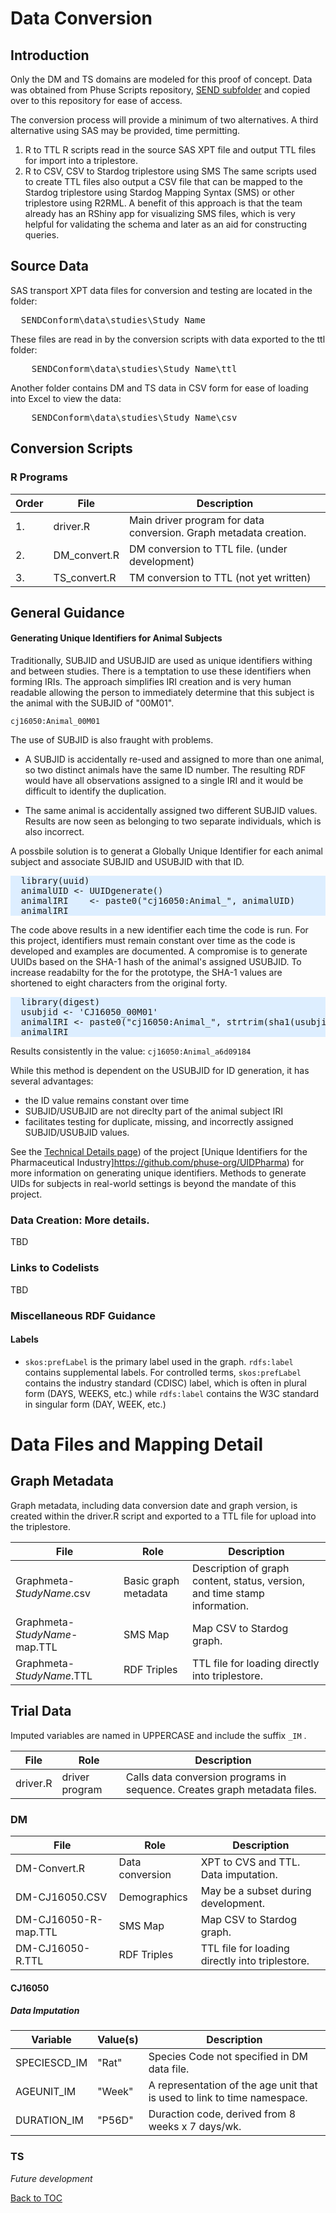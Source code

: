 <link href="styles.css" rel="stylesheet"/>


# Data Conversion

## Introduction
Only the DM and TS domains are modeled for this proof of concept. Data was obtained from Phuse Scripts repository, [SEND subfolder](https://github.com/phuse-org/phuse-scripts/tree/master/data/send) and copied over to this repository for ease of access.

The conversion process will provide a minimum of two alternatives. A third alternative using SAS may be provided, time permitting.
1. R to TTL
   R scripts read in the source SAS XPT file and output TTL files for import into a triplestore.
1. R to CSV, CSV to Stardog triplestore using SMS
   The same scripts used to create TTL files also output a CSV file that can be mapped to the Stardog triplestore using Stardog Mapping Syntax (SMS) or other triplestore using R2RML. A benefit of this approach is that the team already has an RShiny app for visualizing SMS files, which is very helpful for validating the schema and later as an aid for constructing queries.

## Source Data

SAS transport XPT data files for conversion and testing are located in the folder:
<pre>
  SENDConform\data\studies\<font class="extraInfo">Study Name</font> 
</pre>

These files are read in by the conversion scripts with data exported to the ttl folder:
<pre>
    SENDConform\data\studies\<font class="extraInfo">Study Name</font>\ttl
</pre>

Another folder contains DM and TS data in CSV form for ease of loading into Excel to view the data:

<pre>
    SENDConform\data\studies\<font class="extraInfo">Study Name</font>\csv
</pre>

## Conversion Scripts


### R Programs

| Order  | File                 | Description                                  |
| ------ | -------------------- | ---------------------------------------------|
| 1.     | driver.R             | Main driver program for data conversion. Graph metadata creation. |
| 2.     | DM_convert.R         | DM conversion to TTL file. (under development) |
| 3.     | TS_convert.R         | TM conversion to TTL (not yet written)   |


## General Guidance

#### Generating Unique Identifiers for Animal Subjects
Traditionally, SUBJID and USUBJID are used as unique identifiers withing and between studies. There is a temptation to use these identifiers when forming IRIs. The approach simplifies IRI creation and is very human readable allowing the person to immediately determine that this subject is the animal with the SUBJID of "00M01".

`cj16050:Animal_00M01`

The use of SUBJID is also fraught with problems. 

* A SUBJID is accidentally re-used and assigned to more than one animal, so two distinct animals have the same ID number. The  resulting RDF would have all observations assigned to a single IRI and it would be difficult to identify the duplication. 

* The same animal is accidentally assigned two different SUBJID values. Results are now seen as belonging to two separate individuals, which is also incorrect. 

A possbile  solution is to generat a Globally Unique Identifier for each animal subject and associate SUBJID and USUBJID with that ID.

<pre style="background-color:#DDEEFF;">
  library(uuid)
  animalUID <- UUIDgenerate()
  animalIRI    <- paste0("cj16050:Animal_", animalUID)
  animalIRI                                 
</pre>

The code above results in a new identifier each time the code is run. For this project, identifiers must remain constant over time as the code is developed and examples are documented. A compromise is to generate UUIDs based on the SHA-1 hash of the animal's assigned USUBJID. To increase readabilty for the for the prototype, the SHA-1 values are shortened to eight characters from the original forty.

<pre style="background-color:#DDEEFF;">
  library(digest)
  usubjid <- 'CJ16050_00M01'
  animalIRI <- paste0("cj16050:Animal_", strtrim(sha1(usubjid), 8))  # Truncate for readabilty in the pilot
  animalIRI
</pre>

Results consistently in the value:
`cj16050:Animal_a6d09184`

While this method is dependent on the USUBJID for ID generation, it has several advantages: 
* the ID value remains constant over time 
* SUBJID/USUBJID are not direclty part of the animal subject IRI
* facilitates testing for duplicate, missing, and incorrectly assigned SUBJID/USUBJID values.

See the [Technical Details page](https://github.com/phuse-org/UIDPharma/blob/master/UUIDTechDetails.md)) of the project [Unique Identifiers for the Pharmaceutical Industry]https://github.com/phuse-org/UIDPharma) for more information on generating unique identifiers. Methods to generate UIDs for subjects in real-world settings is beyond the mandate of this project.

### Data Creation: More details.
TBD



### Links to Codelists
TBD

### Miscellaneous RDF Guidance
#### Labels

* `skos:prefLabel` is the primary label used in the graph. `rdfs:label` contains supplemental labels. For controlled terms, `skos:prefLabel` contains the industry standard (CDISC) label, which is often in plural form (DAYS, WEEKS, etc.) while `rdfs:label` contains the W3C standard in singular form (DAY, WEEK, etc.)

# Data Files and Mapping Detail

## Graph Metadata 
Graph metadata, including data conversion date and graph version, is created within the driver.R script and exported to a TTL file for upload into the triplestore.

| File      | Role                     | Description                                  |
| --------- | ------------------------ | ---------------------------------------------|
|Graphmeta-*StudyName*.csv | Basic graph metadata | Description of graph content, status, version, and time stamp information. |
|Graphmeta-*StudyName*-map.TTL|SMS Map | Map CSV to Stardog graph. |
|Graphmeta-*StudyName*.TTL| RDF Triples | TTL file for loading directly into triplestore. |


## Trial Data
 
 Imputed variables are named in UPPERCASE and include the suffix `_IM` .

| File      | Role                     | Description                  |
| --------- | ------------------------ |------------------------------|
| driver.R  | driver program           | Calls data conversion programs in sequence. Creates graph metadata files.

 
### DM 

| File      | Role                     | Description                                  |
| --------- | ------------------------ | ---------------------------------------------|
| DM-Convert.R| Data conversion        | XPT to CVS and TTL. Data imputation.
| DM-CJ16050.CSV | Demographics        |  May be a subset during development. 
| DM-CJ16050-R-map.TTL | SMS Map       | Map CSV to Stardog graph. 
| DM-CJ16050-R.TTL | RDF Triples       | TTL file for loading directly into triplestore. 

#### CJ16050
##### Data Imputation

| Variable     | Value(s)            | Description                                  |
| ------------ | ------------------- | ---------------------------------------------|
| SPECIESCD_IM |  "Rat"              | Species Code not specified in DM data file.
| AGEUNIT_IM   |  "Week"             | A representation of the age unit that is used to link to time namespace. 
| DURATION_IM  | "P56D"              | Duraction code, derived from 8 weeks x 7 days/wk. 

### TS

*Future development*



[Back to TOC](TableOfContents.md)
